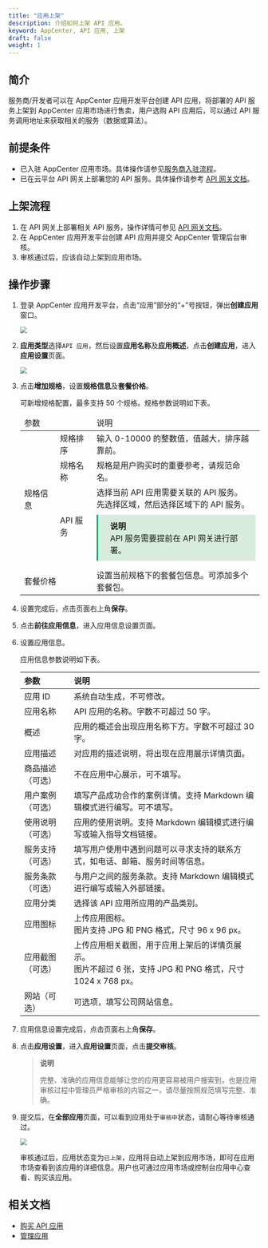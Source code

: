 ```yaml
---
title: "应用上架"
description: 介绍如何上架 API 应用。
keyword: AppCenter, API 应用, 上架
draft: false
weight: 1
---
```


## 简介

服务商/开发者可以在 AppCenter 应用开发平台创建 API 应用，将部署的 API 服务上架到 AppCenter 应用市场进行售卖，用户选购 API 应用后，可以通过 API 服务调用地址来获取相关的服务（数据或算法）。

## 前提条件

- 已入驻 AppCenter 应用市场。具体操作请参见[服务商入驻流程](/appcenter/dev-platform/serviceprovider/20_contracts/)。
- 已在云平台 API 网关上部署您的 API 服务。具体操作请参考 [API 网关文档](/middware/api_gateway/manual/create_apiservice/)。

## 上架流程

1. 在 API 网关上部署相关 API 服务，操作详情可参见 [API 网关文档](/middware/api_gateway/manual/create_apiservice/)。
2. 在 AppCenter 应用开发平台创建 API 应用并提交 AppCenter 管理后台审核。
3. 审核通过后，应该自动上架到应用市场。

## 操作步骤

1. 登录 AppCenter 应用开发平台，点击“应用”部分的“+”号按钮，弹出**创建应用**窗口。

   <img src="/appcenter/dev-platform/_images/add_app.png"  style="zoom:80%;" />

2. **应用类型**选择`API 应用`，然后设置**应用名称**及**应用概述**，点击**创建应用**，进入**应用设置**页面。

   <img src="/appcenter/dev-platform/_images/create_api_app.png"  style="zoom:80%;" />

3. 点击**增加规格**，设置**规格信息**及**套餐价格**。

   可新增规格配置，最多支持 50 个规格。规格参数说明如下表。

   <table>
     <thead>
       <tr><td colspan="2">参数</td><td>说明</td></tr>
     </thead>
       <tr><td rowspan="3">规格信息</td><td>规格排序</td><td>输入 0-10000 的整数值，值越大，排序越靠前。</td></tr>
       <tr><td>规格名称</td><td>规格是用户购买时的重要参考，请规范命名。</td></tr>
    		<tr><td>API 服务</td><td>选择当前 API 应用需要关联的 API 服务。<br/>先选择区域，然后选择区域下的 API 服务。<div style="background-color: #D8ECDE; padding: 10px 24px; margin: 10px 0; border-left: 3px solid #00a971;"><b>说明</b><br/>API 服务需要提前在 API 网关进行部署。</div></td>
   </tr>
       <tr><td colspan="2">套餐价格</td><td>设置当前规格下的套餐包信息。可添加多个套餐包。</td></tr>
   </table>

4. 设置完成后，点击页面右上角**保存**。

5. 点击**前往应用信息**，进入应用信息设置页面。

6. 设置应用信息。

   应用信息参数说明如下表。

   | 参数             | 说明                                                         |
   | :--------------- | :----------------------------------------------------------- |
   | 应用 ID          | 系统自动生成，不可修改。                                     |
   | 应用名称         | API 应用的名称。字数不可超过 50 字。                         |
   | 概述             | 应用的概述会出现应用名称下方。字数不可超过 30 字。           |
   | 应用描述         | 对应用的描述说明，将出现在应用展示详情页面。                 |
   | 商品描述（可选） | 不在应用中心展示，可不填写。                                 |
   | 用户案例（可选） | 填写产品成功合作的案例详情。支持 Markdown 编辑模式进行编写。可不填写。 |
   | 使用说明（可选） | 应用的使用说明。支持 Markdown 编辑模式进行编写或输入指导文档链接。 |
   | 服务支持（可选） | 填写用户使用中遇到问题可以寻求支持的联系方式，如电话、邮箱、服务时间等信息。 |
   | 服务条款（可选） | 与用户之间的服务条款。支持 Markdown 编辑模式进行编写或输入外部链接。 |
   | 应用分类         | 选择该 API 应用所应用的产品类别。                            |
   | 应用图标         | 上传应用图标。<br/>图片支持 JPG 和 PNG 格式，尺寸 96 x 96 px。 |
   | 应用截图（可选） | 上传应用相关截图，用于应用上架后的详情页展示。<br/>图片不超过 6 张，支持 JPG 和 PNG 格式，尺寸 1024 x 768 px。 |
   | 网站（可选）     | 可选项，填写公司网站信息。                                   |

7. 应用信息设置完成后，点击页面右上角**保存**。

8. 点击**应用设置**，进入**应用设置**页面，点击**提交审核**。

   >**说明**
   >
   >完整、准确的应用信息能够让您的应用更容易被用户搜索到，也是应用审核过程中管理员严格审核的内容之一，请尽量按照规范填写完整、准确。

9. 提交后，在**全部应用**页面，可以看到应用处于`审核中`状态，请耐心等待审核通过。

   <img src="/appcenter/dev-platform/_images/app_on_check.png" style="zoom:80%;" />

   审核通过后，应用状态变为`已上架`，应用将自动上架到应用市场，即可在应用市场查看到该应用的详细信息。用户也可通过应用市场或控制台应用中心查看、购买该应用。

## 相关文档

- [购买 API 应用](/appcenter/market/manual/20_purchase_app/40_api_app/)
- [管理应用](/appcenter/market/manual/30_mgmt_app/)

